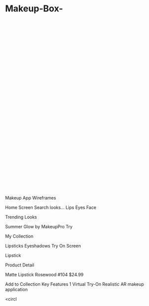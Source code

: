 # Makeup-Box-<svg viewBox="0 0 800 900" xmlns="http://www.w3.org/2000/svg">
  <!-- Background -->
  <rect width="800" height="900" fill="#f8f8f8"/>
  
  <!-- Title -->
  <text x="400" y="50" font-family="Arial" font-size="24" font-weight="bold" text-anchor="middle" fill="#333">Makeup App Wireframes</text>
  
  <!-- Phone Frame 1 - Home Screen -->
  <rect x="50" y="100" width="220" height="400" rx="20" fill="white" stroke="#ddd" stroke-width="2"/>
  <text x="160" y="130" font-family="Arial" font-size="14" font-weight="bold" text-anchor="middle" fill="#333">Home Screen</text>
  
  <!-- Status Bar -->
  <rect x="50" y="100" width="220" height="30" rx="20" fill="#f0f0f0" stroke="#ddd" stroke-width="2"/>
  
  <!-- Search Bar -->
  <rect x="65" y="145" width="190" height="35" rx="17.5" fill="white" stroke="#ddd" stroke-width="1.5"/>
  <circle cx="85" cy="162.5" r="7" fill="none" stroke="#999" stroke-width="1.5"/>
  <line x1="90" y1="167.5" x2="95" y2="172.5" stroke="#999" stroke-width="1.5"/>
  <text x="120" y="167" font-family="Arial" font-size="12" fill="#999">Search looks...</text>
  
  <!-- Categories -->
  <rect x="65" y="190" width="60" height="25" rx="12.5" fill="#ff8fb1" stroke="none"/>
  <text x="95" y="207" font-family="Arial" font-size="10" text-anchor="middle" fill="white">Lips</text>
  
  <rect x="130" y="190" width="60" height="25" rx="12.5" fill="white" stroke="#ddd" stroke-width="1"/>
  <text x="160" y="207" font-family="Arial" font-size="10" text-anchor="middle" fill="#666">Eyes</text>
  
  <rect x="195" y="190" width="60" height="25" rx="12.5" fill="white" stroke="#ddd" stroke-width="1"/>
  <text x="225" y="207" font-family="Arial" font-size="10" text-anchor="middle" fill="#666">Face</text>
  
  <!-- Trending Looks -->
  <text x="65" y="240" font-family="Arial" font-size="14" font-weight="bold" fill="#333">Trending Looks</text>
  
  <rect x="65" y="250" width="190" height="100" rx="10" fill="white" stroke="#ddd" stroke-width="1"/>
  <circle cx="95" cy="280" r="20" fill="#f0f0f0" stroke="#ddd" stroke-width="1"/>
  <text x="175" y="270" font-family="Arial" font-size="12" font-weight="bold" fill="#333">Summer Glow</text>
  <text x="175" y="290" font-family="Arial" font-size="10" fill="#666">by MakeupPro</text>
  <rect x="140" y="310" width="50" height="20" rx="10" fill="#ff8fb1" stroke="none"/>
  <text x="165" y="324" font-family="Arial" font-size="10" text-anchor="middle" fill="white">Try</text>
  
  <!-- My Collection -->
  <text x="65" y="370" font-family="Arial" font-size="14" font-weight="bold" fill="#333">My Collection</text>
  
  <rect x="65" y="380" width="90" height="90" rx="10" fill="white" stroke="#ddd" stroke-width="1"/>
  <circle cx="110" cy="410" r="15" fill="#ffccd5" stroke="none"/>
  <text x="110" y="455" font-family="Arial" font-size="10" text-anchor="middle" fill="#666">Lipsticks</text>
  
  <rect x="165" y="380" width="90" height="90" rx="10" fill="white" stroke="#ddd" stroke-width="1"/>
  <circle cx="210" cy="410" r="15" fill="#c3e6ff" stroke="none"/>
  <text x="210" y="455" font-family="Arial" font-size="10" text-anchor="middle" fill="#666">Eyeshadows</text>
  
  <!-- Bottom Navigation -->
  <rect x="50" y="470" width="220" height="30" rx="0" fill="white" stroke="#ddd" stroke-width="1"/>
  <circle cx="80" cy="485" r="8" fill="#ff8fb1" stroke="none"/>
  <circle cx="140" cy="485" r="8" fill="none" stroke="#999" stroke-width="1.5"/>
  <circle cx="200" cy="485" r="8" fill="none" stroke="#999" stroke-width="1.5"/>
  
  <!-- Phone Frame 2 - Try On Screen -->
  <rect x="290" y="100" width="220" height="400" rx="20" fill="white" stroke="#ddd" stroke-width="2"/>
  <text x="400" y="130" font-family="Arial" font-size="14" font-weight="bold" text-anchor="middle" fill="#333">Try On Screen</text>
  
  <!-- Status Bar -->
  <rect x="290" y="100" width="220" height="30" rx="20" fill="#f0f0f0" stroke="#ddd" stroke-width="2"/>
  
  <!-- Camera View -->
  <rect x="305" y="145" width="190" height="220" rx="10" fill="#f0f0f0" stroke="#ddd" stroke-width="1"/>
  <circle cx="400" cy="235" r="70" fill="#f9f9f9" stroke="#ddd" stroke-width="1"/>
  <ellipse cx="400" cy="245" rx="35" ry="12" fill="none" stroke="#ccc" stroke-width="1"/>
  <circle cx="370" cy="220" r="5" fill="none" stroke="#ccc" stroke-width="1"/>
  <circle cx="430" cy="220" r="5" fill="none" stroke="#ccc" stroke-width="1"/>
  
  <!-- Product Selection -->
  <text x="305" y="390" font-family="Arial" font-size="12" font-weight="bold" fill="#333">Lipstick</text>
  
  <rect x="305" y="400" width="50" height="50" rx="5" fill="#ffccd5" stroke="#ddd" stroke-width="1"/>
  <rect x="365" y="400" width="50" height="50" rx="5" fill="#ff8fb1" stroke="#ff5c8d" stroke-width="2"/>
  <rect x="425" y="400" width="50" height="50" rx="5" fill="#ff5c8d" stroke="#ddd" stroke-width="1"/>
  
  <!-- Bottom Navigation -->
  <rect x="290" y="470" width="220" height="30" rx="0" fill="white" stroke="#ddd" stroke-width="1"/>
  <circle cx="320" cy="485" r="8" fill="none" stroke="#999" stroke-width="1.5"/>
  <circle cx="380" cy="485" r="8" fill="#ff8fb1" stroke="none"/>
  <circle cx="440" cy="485" r="8" fill="none" stroke="#999" stroke-width="1.5"/>
  
  <!-- Phone Frame 3 - Product Detail -->
  <rect x="530" y="100" width="220" height="400" rx="20" fill="white" stroke="#ddd" stroke-width="2"/>
  <text x="640" y="130" font-family="Arial" font-size="14" font-weight="bold" text-anchor="middle" fill="#333">Product Detail</text>
  
  <!-- Status Bar -->
  <rect x="530" y="100" width="220" height="30" rx="20" fill="#f0f0f0" stroke="#ddd" stroke-width="2"/>
  
  <!-- Back Button -->
  <circle cx="550" cy="160" r="15" fill="white" stroke="#ddd" stroke-width="1"/>
  <polyline points="555,153 545,160 555,167" stroke="#666" stroke-width="1.5" fill="none"/>
  
  <!-- Product Image -->
  <rect x="565" y="145" width="170" height="150" rx="10" fill="#f9f9f9" stroke="#ddd" stroke-width="1"/>
  <circle cx="650" cy="210" r="40" fill="#ff8fb1" stroke="none"/>
  
  <!-- Product Info -->
  <text x="565" y="320" font-family="Arial" font-size="16" font-weight="bold" fill="#333">Matte Lipstick</text>
  <text x="565" y="340" font-family="Arial" font-size="14" fill="#666">Rosewood #104</text>
  <text x="565" y="360" font-family="Arial" font-size="12" fill="#333">$24.99</text>
  
  <!-- Color Options -->
  <circle cx="565" cy="380" r="10" fill="#ff8fb1" stroke="#ff5c8d" stroke-width="2"/>
  <circle cx="590" cy="380" r="10" fill="#ffccd5" stroke="none"/>
  <circle cx="615" cy="380" r="10" fill="#ff5c8d" stroke="none"/>
  <circle cx="640" cy="380" r="10" fill="#d1005d" stroke="none"/>
  
  <!-- Add to Collection Button -->
  <rect x="560" y="410" width="160" height="40" rx="20" fill="#ff8fb1" stroke="none"/>
  <text x="640" y="435" font-family="Arial" font-size="14" font-weight="bold" text-anchor="middle" fill="white">Add to Collection</text>
  
  <!-- Bottom Navigation -->
  <rect x="530" y="470" width="220" height="30" rx="0" fill="white" stroke="#ddd" stroke-width="1"/>
  <circle cx="560" cy="485" r="8" fill="none" stroke="#999" stroke-width="1.5"/>
  <circle cx="620" cy="485" r="8" fill="none" stroke="#999" stroke-width="1.5"/>
  <circle cx="680" cy="485" r="8" fill="#ff8fb1" stroke="none"/>
  
  <!-- Flow Diagram -->
  <line x1="270" y1="300" x2="290" y2="300" stroke="#999" stroke-width="1.5" stroke-dasharray="5,3"/>
  <polygon points="285,295 290,300 285,305" fill="#999"/>
  
  <line x1="510" y1="300" x2="530" y2="300" stroke="#999" stroke-width="1.5" stroke-dasharray="5,3"/>
  <polygon points="525,295 530,300 525,305" fill="#999"/>
  
  <!-- Feature List -->
  <rect x="50" y="550" width="700" height="300" rx="10" fill="white" stroke="#ddd" stroke-width="2"/>
  <text x="70" y="580" font-family="Arial" font-size="18" font-weight="bold" fill="#333">Key Features</text>
  
  <!-- Feature 1 -->
  <circle cx="80" cy="620" r="15" fill="#ff8fb1" stroke="none"/>
  <text x="80" y="625" font-family="Arial" font-size="16" font-weight="bold" text-anchor="middle" fill="white">1</text>
  <text x="110" y="615" font-family="Arial" font-size="16" font-weight="bold" fill="#333">Virtual Try-On</text>
  <text x="110" y="635" font-family="Arial" font-size="14" fill="#666">Realistic AR makeup application</text>
  
  <!-- Feature 2 -->
  <circl
